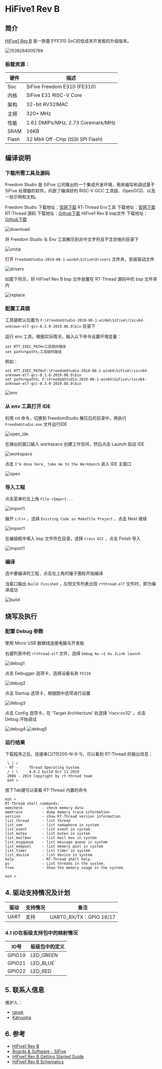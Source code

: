 # HiFive1 Rev B #

## 简介

[HiFive1 Rev B](https://www.sifive.com/boards/hifive1-rev-b) 是一款基于FE310 SoC的低成本开发板的升级版本。

![1538284005769](figures/board.png)



### 板载资源：

| 硬件 | 描述 |
| -- | -- |
|Soc| SiFive Freedom E310 (FE310) |
| 内核    | SiFive E31 RISC-V Core                                      |
| 架构       |  32-bit RV32IMAC                                         |
| 主频       | 320+ MHz                                              |
| 性能 | 1.61 DMIPs/MHz, 2.73 Coremark/MHz            |
|SRAM| 16KB |
|Flash| 32 Mbit Off-Chip (ISSI SPI Flash) |

## 编译说明

### 下载所需工具及源码

Freedom Studio 是 SiFive 公司推出的一个集成开发环境，用来编写和调试基于 SiFive 处理器的软件。内嵌了编译好的 RISC-V GCC 工具链、OpenOCD、以及一些示例和文档。

Freedom Studio
下载地址：[官网下载](https://www.sifive.com/boards/)
RT-Thread Env工具
下载地址：[官网下载](https://www.rt-thread.org/page/download.html)
RT-Thread 源码
下载地址：[Github下载](https://github.com/RT-Thread/rt-thread)
HiFive1 Rev B bsp文件
下载地址：[Github下载](https://github.com/KatyushaScarlet/hifive1-revb)

![download](figures/download.png)

将 Freedom Studio 与 Env 工具解压到非中文字符且不含空格的目录下

![unzip](figures/unzip.png)

打开 `FreedomStudio-2019-08-1-win64\SiFive\Drivers` 文件夹，安装驱动文件

![drivers](figures/drivers.png)

如图下所示，将 HiFive1 Rev B bsp 文件放置在 RT-Thread 源码中的 bsp 文件夹内

![replace](figures/replace.png)

### 配置工具链

工具链默认位置为 `F:\FreedomStudio-2019-08-1-win64\SiFive\riscv64-unknown-elf-gcc-8.3.0-2019.08.0\bin` 目录下

运行 env 工具，根据实际情况，输入以下命令设置环境变量：

```
set RTT_EXEC_PATH=工具链的路径
set path=%path%;工具链的路径
```

例如：

```
set RTT_EXEC_PATH=F:\FreedomStudio-2019-08-1-win64\SiFive\riscv64-unknown-elf-gcc-8.3.0-2019.08.0\bin
set path=%path%; F:\FreedomStudio-2019-08-1-win64\SiFive\riscv64-unknown-elf-gcc-8.3.0-2019.08.0\bin
```

![env](figures/env.png)

### 从 env 工具打开 IDE

利用 cd 命令，切换到 FreedomStudio 解压后的目录中，再执行 `FreedomStudio.exe` 文件运行IDE

![open_ide](figures/open_ide.png)

在弹出的窗口输入 workspace 创建工作空间，然后点击 Launch 启动 IDE

![workspace](figures/workspace.png)

点击 `I’m done here, take me to the Workbench` 进入 IDE 主窗口

![open](figures/open.png)

### 导入工程

点击菜单栏左上角 `File->Import...` 

![import1](figures/import1.png)

展开 `C/C++` ，选择 `Existing Code as Makefile Project` ，点击 Next 继续

![import1](figures/import2.png)

在编辑框中填入 bsp 文件所在目录，选择 `Cross GCC` ，点击 Finish 导入

![import1](figures/import3.png)

### 编译

选中要编译的工程，点击左上角的锤子图标开始编译

当窗口输出 `Build Finished` ，左侧文件列表出现 `rtthread.elf` 文件时，即为编译成功

![build](figures/build.png)

## 烧写及执行

### 配置 Debug 参数

使用 Micro USB 数据线连接电脑与开发板

右键列表中的 `rtthread.elf` 文件，选择 `Debug As->1 As JLink launch`

![debug1](figures/debug1.png)

点击 Debugger 选项卡，选择设备名称 `FE310` 

![debug2](figures/debug2.png)

点击 Startup 选项卡，根据图中选项进行设置

![debug3](figures/debug3.png)

点击 Config 选项卡，在 'Target Architecture' 处选择 'riscv:cv32' ，点击 Debug 开始调试

![debug4](figures/debug4.png)
![debug5](figures/debug5.png)

### 运行结果

下载程序之后，连接串口(115200-N-8-1)，可以看到 RT-Thread 的输出信息：

```
 \ | /
- RT -     Thread Operating System
 / | \     4.0.2 build Oct 11 2019
 2006 - 2019 Copyright by rt-thread team
 msh >
```

按下Tab键可以查看 RT-Thread 内置的命令

```
msh >
RT-Thread shell commands:
memcheck         - check memory data
memtrace         - dump memory trace information
version          - show RT-Thread version information
list_thread      - list thread
list_sem         - list semaphore in system
list_event       - list event in system
list_mutex       - list mutex in system
list_mailbox     - list mail box in system
list_msgqueue    - list message queue in system
list_mempool     - list memory pool in system
list_timer       - list timer in system
list_device      - list device in system
help             - RT-Thread shell help.
ps               - List threads in the system.
free             - Show the memory usage in the system.

msh >
```

## 4. 驱动支持情况及计划

| 驱动 | 支持情况  |  备注  |
| ------ | ----  | :------:  |
| UART | 支持 | UART0_RX/TX：GPIO 16/17 |


### 4.1 IO在板级支持包中的映射情况

| IO号 | 板级包中的定义 |
| -- | -- |
| GPIO19 | LED_GREEN |
| GPIO21 | LED_BLUE |
| GPIO22 | LED_RED |

## 5. 联系人信息

维护人：
- [tanek](https://github.com/TanekLiang)
- [Katyusha](https://github.com/KatyushaScarlet)

## 6. 参考

* [HiFive1 Rev B](https://www.sifive.com/boards/hifive1-rev-b/)
* [Boards & Software - SiFive](https://www.sifive.com/products/tools/)
* [HiFive1 Rev B Getting Started Guide](https://sifive.cdn.prismic.io/sifive%2F4f5a7851-1b52-463b-a293-f352036bc809_hifive1b-getting-started-guide_v1.1.pdf)
* [HiFive1 Rev B Schematics](https://sifive.cdn.prismic.io/sifive%2Fa4546ced-0922-4d87-9334-e97c1a9fd9a5_hifive1.b01.schematics.pdf)
